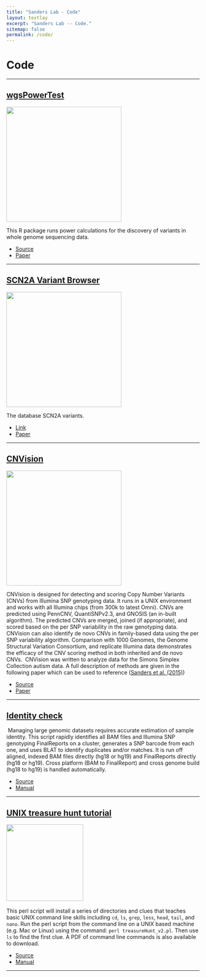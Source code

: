 ```yaml
---
title: "Sanders Lab - Code"
layout: textlay
excerpt: "Sanders Lab -- Code."
sitemap: false
permalink: /code/
---
```



# Code

---

## [wgsPowerTest](https://github.com/stephansanders/wgsPowerTest)


<img src="{{ site.url }}{{ site.baseurl }}/images/codepic/wgspower.png" style="width: 300px"> 

This R package runs power calculations for the discovery of variants in whole genome sequencing data.

- <a href="https://github.com/stephansanders/wgsPowerTest"><i class='fab fa-github'></i> Source</a>
- <a href="https://www.ncbi.nlm.nih.gov/pubmed/29184211"><i class='fa fa-book'></i> Paper</a>

---

## [SCN2A Variant Browser](https://public.tableau.com/profile/ucsf.psychiatry.bioinformatics.core#!/vizhome/SCN2AVariantViz6_0/Dashboard1)

<img src="{{ site.url }}{{ site.baseurl }}/images/codepic/scn2aviz.png" style="width: 300px"> 

The database SCN2A variants.

- <a href="https://public.tableau.com/profile/ucsf.psychiatry.bioinformatics.core#!/vizhome/SCN2AVariantViz6_0/Dashboard1"><i class='fa fa-link'></i> Link</a>
- <a href="https://www.ncbi.nlm.nih.gov/pubmed/28256214"><i class='fa fa-book'></i> Paper</a>

---


## [CNVision](https://sourceforge.net/projects/cnvision/)


<img src="{{ site.url }}{{ site.baseurl }}/images/codepic/cnvision.png" style="width: 300px"> 

CNVision is designed for detecting and scoring Copy Number Variants (CNVs) from Illumina SNP genotyping data. It runs in a UNIX environment and works with all Illumina chips (from 300k to latest Omni). CNVs are predicted using PennCNV, QuantiSNPv2.3, and GNOSIS (an in-built algorithm). The predicted CNVs are merged, joined (if appropriate), and scored based on the per SNP variability in the raw genotyping data. CNVision can also identify de novo CNVs in family-based data using the per SNP variability algorithm. Comparison with 1000 Genomes, the Genome Structural Variation Consortium, and replicate Illumina data demonstrates the efficacy of the CNV scoring method in both inherited and de novo CNVs.
​
CNVision was written to analyze data for the Simons Simplex Collection autism data. A full description of methods are given in the following paper which can be used to reference ([Sanders et al. (2015)](https://www.ncbi.nlm.nih.gov/pubmed/26402605))

- <a href="https://sourceforge.net/projects/cnvision/"><i class='fa fa-link'></i> Source</a>
- <a href="https://www.ncbi.nlm.nih.gov/pubmed/26402605"><i class='fa fa-book'></i> Paper</a>


---


## [Identity check](http://genomic-identity.wikidot.com/)
​
​Managing large genomic datasets requires accurate estimation of sample identity. This script rapidly identifies all BAM files and Illumina SNP genotyping FinalReports on a cluster, generates a SNP barcode from each one, and uses BLAT to identify duplicates and/or matches. It is run off aligned, indexed BAM files directly (hg18 or hg19) and FinalReports directly (hg18 or hg19). Cross platform (BAM to FinalReport) and cross genome build (hg18 to hg19) is handled automatically.

- <a href="http://genomic-identity.wikidot.com/"><i class='fa fa-link'></i> Source</a>
- <a href="http://genomic-identity.wikidot.com/usage"><i class='fa fa-book'></i> Manual</a>

---

## [UNIX treasure hunt tutorial]()
​
​<img src="{{ site.url }}{{ site.baseurl }}/images/codepic/th.png" style="width: 200px"> 
​

This perl script will install a series of directories and clues that teaches basic UNIX command line skills including `cd`, `ls`, `grep`, `less`, `head`, `tail`, and `nano`. Run the perl script from the command line on a UNIX based machine (e.g. Mac or Linux) using the command: `perl treasureHunt_v2.pl`. Then use `ls` to find the first clue. A PDF of command line commands is also available to download.

- <a href="https://www.dropbox.com/s/kyf3y0cfqr01ffe/treasurehunt_v2.pl?dl=0"><i class='fa fa-link'></i> Source</a>
- <a href="https://www.dropbox.com/s/qhzushxh5s3zia3/Unix_basics.pdf?dl=0"><i class='fa fa-book'></i> Manual</a>

---


